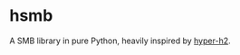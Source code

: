 # hsmb

A SMB library in pure Python, heavily inspired by [hyper-h2](https://github.com/python-hyper/hyper-h2).
